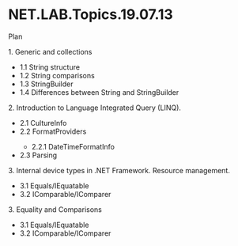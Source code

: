 # NET.LAB.Topics.19.07.13
Plan
<p>1. Generic and collections</p>
<ul><li>1.1 String structure</li>
<li>1.2 String comparisons</li>
<li>1.3 StringBuilder</li>
<li>1.4 Differences between String and StringBuilder</li></ul>
<p>2. Introduction to Language Integrated Query (LINQ).</p>
<ul><li>2.1 CultureInfo</li>
<li>2.2 FormatProviders</li>
<ul><li>2.2.1 DateTimeFormatInfo</li></ul>
<li>2.3 Parsing</li></ul>
<p>3. Internal device types in .NET Framework. Resource management.</p>
<ul><li>3.1 Equals/IEquatable</li>
<li>3.2 IComparable/IComparer</li></ul>
<p>3. Equality and Comparisons</p>
<ul><li>3.1 Equals/IEquatable</li>
<li>3.2 IComparable/IComparer</li></ul>

